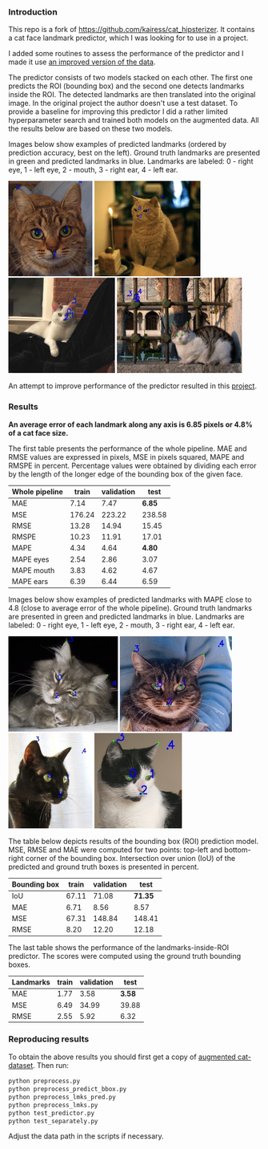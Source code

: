 ### Introduction

This repo is a fork of https://github.com/kairess/cat_hipsterizer. It contains a cat face
landmark predictor, which I was looking for to use in a project.

I added some routines to assess the performance of the predictor and I made it use
[an improved version of the data](https://github.com/zylamarek/cat-dataset).

The predictor consists of two models stacked on each other. The first one predicts the ROI (bounding box)
and the second one detects landmarks inside the ROI. The detected landmarks are then translated into the original image.
In the original project the author doesn't use a test dataset. To provide a baseline for improving this predictor
I did a rather limited hyperparameter search and trained both models on the augmented data. All the results below
are based on these two models.

Images below show examples of predicted landmarks (ordered by prediction accuracy, best on the left).
Ground truth landmarks are presented in green and predicted landmarks in blue. Landmarks are labeled: 0 - right eye,
1 - left eye, 2 - mouth, 3 - right ear, 4 - left ear.

[<img src="./images/correct_s.jpg" height="190">](./images/correct.png)
[<img src="./images/close_s.jpg" height="190">](./images/close.png)
[<img src="./images/rotated_s.jpg" height="190">](./images/rotated.png)
[<img src="./images/incorrect_s.jpg" height="190">](./images/incorrect.png)

An attempt to improve performance of the predictor resulted in this [project](https://github.com/zylamarek/frederic).

### Results

**An average error of each landmark along any axis is 6.85 pixels or 4.8% of a cat face size.**

The first table presents the performance of the whole pipeline. MAE and RMSE values are expressed in pixels,
MSE in pixels squared, MAPE and RMSPE in percent.
Percentage values were obtained by dividing each error by the length of the longer edge of
the bounding box of the given face.

Whole pipeline | train | validation | test
--- | --- | --- | ---
MAE | 7.14 | 7.47 | **6.85**
MSE | 176.24 | 223.22 | 238.58
RMSE | 13.28 | 14.94 | 15.45
RMSPE | 10.23 | 11.91 | 17.01
MAPE | 4.34 | 4.64 | **4.80**
MAPE eyes | 2.54 | 2.86 | 3.07
MAPE mouth | 3.83 | 4.62 | 4.67
MAPE ears | 6.39 | 6.44 | 6.59

Images below show examples of predicted landmarks with MAPE close to 4.8 (close to average error of the whole pipeline).
Ground truth landmarks are presented in green and predicted landmarks in blue. Landmarks are labeled: 0 - right eye,
1 - left eye, 2 - mouth, 3 - right ear, 4 - left ear.

[<img src="./images/4.510377037_CAT_06_00001330_017_s.jpg" height="190">](./images/4.510377037_CAT_06_00001330_017.jpg)
[<img src="./images/4.615848906_CAT_06_00001336_005_s.jpg" height="190">](./images/4.615848906_CAT_06_00001336_005.jpg)
[<img src="./images/4.781478952_CAT_05_00001117_003_s.jpg" height="190">](./images/4.781478952_CAT_05_00001117_003.jpg)
[<img src="./images/4.800832019_00001429_017_s.jpg" height="190">](./images/4.800832019_00001429_017.jpg)

The table below depicts results of the bounding box (ROI) prediction model. MSE, RMSE and MAE were computed for
two points: top-left and bottom-right corner of the bounding box. Intersection over union (IoU) of
the predicted and ground truth boxes is presented in percent.

Bounding box | train | validation | test
--- | --- | --- | ---
IoU | 67.11 | 71.08 | **71.35**
MAE | 6.71 | 8.56 | 8.57
MSE | 67.31 | 148.84 | 148.41
RMSE | 8.20 | 12.20 | 12.18

The last table shows the performance of the landmarks-inside-ROI predictor. The scores were computed using
the ground truth bounding boxes.

Landmarks | train | validation | test
--- | --- | --- | ---
MAE | 1.77 | 3.58 | **3.58**
MSE | 6.49 | 34.99 | 39.88
RMSE | 2.55 | 5.92 | 6.32

### Reproducing results

To obtain the above results you should first get a copy of [augmented cat-dataset](https://github.com/zylamarek/cat-dataset). Then run:

```
python preprocess.py
python preprocess_predict_bbox.py
python preprocess_lmks_pred.py
python preprocess_lmks.py
python test_predictor.py
python test_separately.py
```

Adjust the data path in the scripts if necessary.
